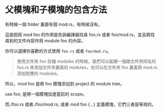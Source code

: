 父模塊和子模塊的包含方法
===

有時候一個 folder 裏面有個 mod.rs，有時候沒有。

這是因爲 mod foo 的作用是告訴編譯器找尋 foo.rs 或者 foo/mod.rs，並且將找尋到的文件內容作爲 module foo 的內容。

你可以選擇你喜歡的方式使用 `foo.rs` 或者 `foo/mod.rs`。

> 使用文件夾 foo 存儲 modules 的時候，我們可以創建一個跟文件夾同名的 foo.rs 來添加文件夾裏面的 modules，也可以在文件夾 foo 裏面用 mod.rs 添加對應的 modules。

所以，mod foo 是將 foo 模塊添加到 project 的 module tree。

use foo; 是將一個模塊加進當前的 scope。

而./foo.rs 或者./foo/mod.rs, 或者 mod foo {...} 定義模塊，它們三者是等效的。